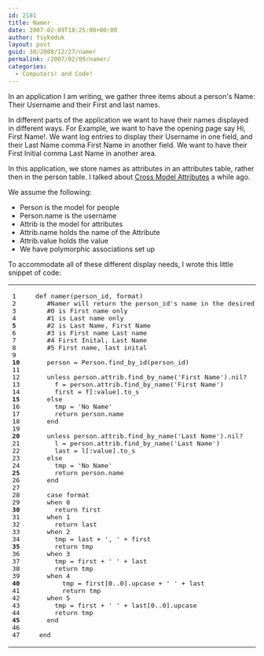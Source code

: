 ```yaml
---
id: 2181
title: Namer
date: 2007-02-09T18:25:00+00:00
author: tsykoduk
layout: post
guid: 30/2008/12/27/namer
permalink: /2007/02/09/namer/
categories:
  - Computers! and Code!
---
```

<p>In an application I am writing, we gather three items about a person's Name: Their Username and  their First and last names.</p>


<p>In different parts of the application we want to have their names displayed in different ways. For Example, we want to have the opening page say Hi, First Name!. We want log entries to display their Username in one field, and their Last Name comma First Name in another field. We want to have their First Initial comma Last Name in another area.</p>


<p>In this application, we store names as attributes in an attributes table, rather then in the person table. I talked about <a href="https://greg.nokes.name/2007/1/3/cross-model-attributes">Cross Model Attributes</a> a while ago.</p>


<p>We assume the following:</p>


<ul>
<li>Person is the model for people</li>
<li>Person.name is the username</li>
<li>Attrib is the model for attributes</li>
<li>Attrib.name holds the name of the Attribute</li>
<li>Attrib.value holds the value</li>
<li>We have polymorphic associations set up</li>
</ul>

<p>To accommodate all of these different display needs, I wrote this little snippet of code:</p>


<table class="CodeRay"><tr>
  <td class="line_numbers" title="click to toggle" onclick="with (this.firstChild.style) { display = (display == '') ? 'none' : '' }"><pre>1<tt>
</tt>2<tt>
</tt>3<tt>
</tt>4<tt>
</tt><strong>5</strong><tt>
</tt>6<tt>
</tt>7<tt>
</tt>8<tt>
</tt>9<tt>
</tt><strong>10</strong><tt>
</tt>11<tt>
</tt>12<tt>
</tt>13<tt>
</tt>14<tt>
</tt><strong>15</strong><tt>
</tt>16<tt>
</tt>17<tt>
</tt>18<tt>
</tt>19<tt>
</tt><strong>20</strong><tt>
</tt>21<tt>
</tt>22<tt>
</tt>23<tt>
</tt>24<tt>
</tt><strong>25</strong><tt>
</tt>26<tt>
</tt>27<tt>
</tt>28<tt>
</tt>29<tt>
</tt><strong>30</strong><tt>
</tt>31<tt>
</tt>32<tt>
</tt>33<tt>
</tt>34<tt>
</tt><strong>35</strong><tt>
</tt>36<tt>
</tt>37<tt>
</tt>38<tt>
</tt>39<tt>
</tt><strong>40</strong><tt>
</tt>41<tt>
</tt>42<tt>
</tt>43<tt>
</tt>44<tt>
</tt><strong>45</strong><tt>
</tt>46<tt>
</tt>47<tt>
</tt></pre></td>
  <td class="code"><pre ondblclick="with (this.style) { overflow = (overflow == 'auto' || overflow == '') ? 'visible' : 'auto' }">  <span class="r">def</span> <span class="fu">namer</span>(person_id, format)<tt>
</tt>     <span class="c">#Namer will return the person_id's name in the desired format</span><tt>
</tt>     <span class="c">#0 is First name only</span><tt>
</tt>     <span class="c">#1 is Last name only</span><tt>
</tt>     <span class="c">#2 is Last Name, First Name</span><tt>
</tt>     <span class="c">#3 is First name Last name</span><tt>
</tt>     <span class="c">#4 First Inital, Last Name</span><tt>
</tt>     <span class="c">#5 First name, last inital</span><tt>
</tt><tt>
</tt>     person = <span class="co">Person</span>.find_by_id(person_id)<tt>
</tt><tt>
</tt>     <span class="r">unless</span> person.attrib.find_by_name(<span class="s"><span class="dl">'</span><span class="k">First Name</span><span class="dl">'</span></span>).nil?<tt>
</tt>       f = person.attrib.find_by_name(<span class="s"><span class="dl">'</span><span class="k">First Name</span><span class="dl">'</span></span>)<tt>
</tt>       first = f[<span class="sy">:value</span>].to_s<tt>
</tt>     <span class="r">else</span><tt>
</tt>       tmp = <span class="s"><span class="dl">'</span><span class="k">No Name</span><span class="dl">'</span></span><tt>
</tt>       <span class="r">return</span> person.name<tt>
</tt>     <span class="r">end</span><tt>
</tt><tt>
</tt>     <span class="r">unless</span> person.attrib.find_by_name(<span class="s"><span class="dl">'</span><span class="k">Last Name</span><span class="dl">'</span></span>).nil?<tt>
</tt>       l = person.attrib.find_by_name(<span class="s"><span class="dl">'</span><span class="k">Last Name</span><span class="dl">'</span></span>)<tt>
</tt>       last = l[<span class="sy">:value</span>].to_s<tt>
</tt>     <span class="r">else</span><tt>
</tt>       tmp = <span class="s"><span class="dl">'</span><span class="k">No Name</span><span class="dl">'</span></span><tt>
</tt>       <span class="r">return</span> person.name<tt>
</tt>     <span class="r">end</span><tt>
</tt><tt>
</tt>     <span class="r">case</span> format<tt>
</tt>     <span class="r">when</span> <span class="i">0</span><tt>
</tt>       <span class="r">return</span> first<tt>
</tt>     <span class="r">when</span> <span class="i">1</span><tt>
</tt>       <span class="r">return</span> last<tt>
</tt>     <span class="r">when</span> <span class="i">2</span><tt>
</tt>       tmp = last + <span class="s"><span class="dl">'</span><span class="k">, </span><span class="dl">'</span></span> + first<tt>
</tt>       <span class="r">return</span> tmp<tt>
</tt>     <span class="r">when</span> <span class="i">3</span><tt>
</tt>       tmp = first + <span class="s"><span class="dl">'</span><span class="k"> </span><span class="dl">'</span></span> + last<tt>
</tt>       <span class="r">return</span> tmp<tt>
</tt>     <span class="r">when</span> <span class="i">4</span><tt>
</tt>         tmp = first[<span class="i">0</span>..<span class="i">0</span>].upcase + <span class="s"><span class="dl">'</span><span class="k"> </span><span class="dl">'</span></span> + last<tt>
</tt>         <span class="r">return</span> tmp<tt>
</tt>     <span class="r">when</span> <span class="i">5</span><tt>
</tt>       tmp = first + <span class="s"><span class="dl">'</span><span class="k"> </span><span class="dl">'</span></span> + last[<span class="i">0</span>..<span class="i">0</span>].upcase<tt>
</tt>       <span class="r">return</span> tmp<tt>
</tt>     <span class="r">end</span><tt>
</tt><tt>
</tt>   <span class="r">end</span></pre></td>
</tr></table>